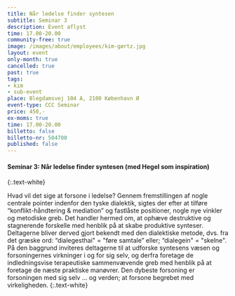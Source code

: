 ```yaml
---
title: Når ledelse finder syntesen
subtitle: Seminar 3
description: Event aflyst
time: 17.00-20.00
community-free: true
image: /images/about/employees/kim-gørtz.jpg
layout: event
only-month: true
cancelled: true
past: true
tags:
- kim
- sub-event
place: Blegdamsvej 104 A, 2100 København Ø
event-type: CCC Seminar
price: 450,-
ex-moms: true
time: 17.00-20.00
billetto: false
billetto-nr: 504700
published: false
---
```

#### Seminar 3: Når ledelse finder syntesen (med Hegel som inspiration)
{:.text-white}

Hvad vil det sige at forsone i ledelse? Gennem fremstillingen af nogle centrale pointer indenfor den tyske dialektik, sigtes der efter at tilføre “konflikt-håndtering & mediation” og fastlåste positioner, nogle nye vinkler og metodiske greb. Det handler hermed om, at ophæve destruktive og stagnerende forskelle med henblik på at skabe produktive synteser. Deltagerne bliver derved gjort bekendt med den dialektiske metode, dvs. fra det græske ord: “dialegesthai" = "føre samtale” eller; “dialegein" = "skelne". På den baggrund inviteres deltagerne til at udforske syntesens væsen og forsoningernes virkninger i og for sig selv, og derfra foretage de indledningsvise terapeutiske sammenvævende greb med henblik på at foretage de næste praktiske manøvrer. Den dybeste forsoning er forsoningen med sig selv … og verden; at forsone begrebet med virkeligheden.
{:.text-white}